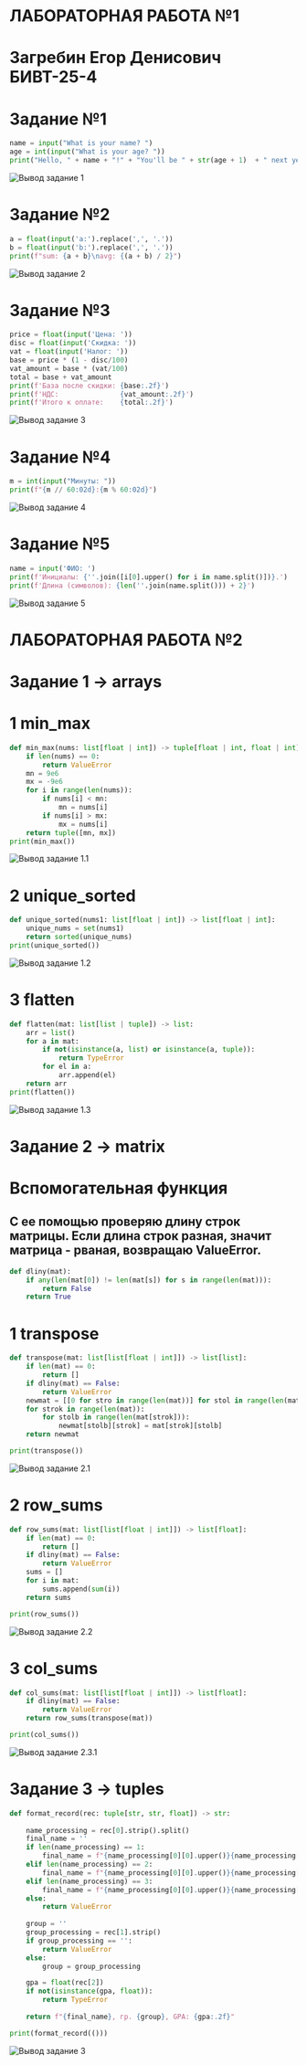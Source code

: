 # ЛАБОРАТОРНАЯ РАБОТА №1 

# Загребин Егор Денисович БИВТ-25-4



# Задание №1

```python
name = input("What is your name? ")
age = int(input("What is your age? "))
print("Hello, " + name + "!" + "You'll be " + str(age + 1)  + " next year!")
```
![Вывод задание 1](./images/lab01/Задание1.png)


# Задание №2

```python
a = float(input('a:').replace(',', '.'))
b = float(input('b:').replace(',', '.'))
print(f"sum: {a + b}\navg: {(a + b) / 2}")
```
![Вывод задание 2](./images/lab01/Задание2.png)


# Задание №3

```python
price = float(input('Цена: '))
disc = float(input('Скидка: '))
vat = float(input('Налог: '))
base = price * (1 - disc/100)
vat_amount = base * (vat/100)
total = base + vat_amount
print(f'База после скидки: {base:.2f}')
print(f'НДС:               {vat_amount:.2f}')
print(f'Итого к оплате:    {total:.2f}')
```
![Вывод задание 3](./images/lab01/Задание3.png)


# Задание №4

```python
m = int(input("Минуты: "))
print(f"{m // 60:02d}:{m % 60:02d}")
```
![Вывод задание 4](./images/lab01/Задание4.png)


# Задание №5

```python
name = input('ФИО: ')
print(f'Инициалы: {''.join([i[0].upper() for i in name.split()])}.')
print(f'Длина (символов): {len(''.join(name.split())) + 2}')
```
![Вывод задание 5](./images/lab01/Задание5.png)


# ЛАБОРАТОРНАЯ РАБОТА №2


# Задание 1 -> arrays

# 1 min_max

```python
def min_max(nums: list[float | int]) -> tuple[float | int, float | int]:
    if len(nums) == 0:
        return ValueError
    mn = 9e6 
    mx = -9e6 
    for i in range(len(nums)):
        if nums[i] < mn:
            mn = nums[i]
        if nums[i] > mx:
            mx = nums[i]
    return tuple([mn, mx])
print(min_max())
```
![Вывод задание 1.1](./images/lab02/1.1.png)

# 2 unique_sorted

```python
def unique_sorted(nums1: list[float | int]) -> list[float | int]:
    unique_nums = set(nums1)
    return sorted(unique_nums)
print(unique_sorted())
```
![Вывод задание 1.2](./images/lab02/1.2.png)

# 3 flatten

```python
def flatten(mat: list[list | tuple]) -> list:
    arr = list()
    for a in mat:
        if not(isinstance(a, list) or isinstance(a, tuple)):
            return TypeError
        for el in a:
            arr.append(el)
    return arr 
print(flatten())
```
![Вывод задание 1.3](./images/lab02/1.3.png)


# Задание 2 -> matrix

# Вспомогательная функция 
## С ее помощью проверяю длину строк матрицы. Если длина строк разная, значит матрица - рваная, возвращаю ValueError.

```python
def dliny(mat):
    if any(len(mat[0]) != len(mat[s]) for s in range(len(mat))):
        return False
    return True
```

# 1 transpose

```python
def transpose(mat: list[list[float | int]]) -> list[list]:
    if len(mat) == 0:
        return []
    if dliny(mat) == False:
        return ValueError
    newmat = [[0 for stro in range(len(mat))] for stol in range(len(mat[0]))]
    for strok in range(len(mat)):
        for stolb in range(len(mat[strok])):
            newmat[stolb][strok] = mat[strok][stolb]
    return newmat

print(transpose())
```
![Вывод задание 2.1](./images/lab02/2.1.png)

# 2 row_sums

```python
def row_sums(mat: list[list[float | int]]) -> list[float]:
    if len(mat) == 0:
        return []
    if dliny(mat) == False:
        return ValueError
    sums = []
    for i in mat:
        sums.append(sum(i))
    return sums

print(row_sums())
```
![Вывод задание 2.2](./images/lab02/2.2.png)

# 3 col_sums

```python
def col_sums(mat: list[list[float | int]]) -> list[float]:
    if dliny(mat) == False:
        return ValueError
    return row_sums(transpose(mat))

print(col_sums())
```
![Вывод задание 2.3.1](./images/lab02/2.2.1.png)


# Задание 3 -> tuples

```python
def format_record(rec: tuple[str, str, float]) -> str:
    
    name_processing = rec[0].strip().split()
    final_name = ''
    if len(name_processing) == 1:
        final_name = f"{name_processing[0][0].upper()}{name_processing[0][1:]}"
    elif len(name_processing) == 2:
        final_name = f"{name_processing[0][0].upper()}{name_processing[0][1:]} {name_processing[1][0:1].upper()}."
    elif len(name_processing) == 3:
        final_name = f"{name_processing[0][0].upper()}{name_processing[0][1:]} {name_processing[1][0:1].upper()}. {name_processing[2][0:1].upper()}."
    else:
        return ValueError
    
    group = ''
    group_processing = rec[1].strip()
    if group_processing == '':
        return ValueError
    else:
        group = group_processing

    gpa = float(rec[2])
    if not(isinstance(gpa, float)):
        return TypeError
    
    return f"{final_name}, гр. {group}, GPA: {gpa:.2f}"   

print(format_record(()))
```
![Вывод задание 3](./images/lab02/3.png)



